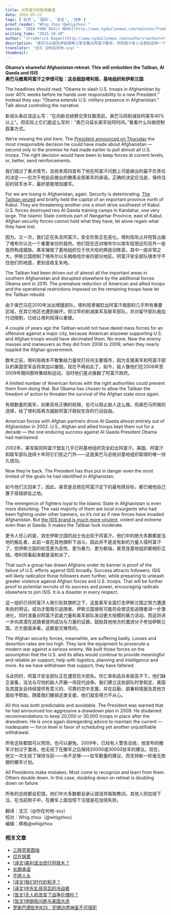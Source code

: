 ```yaml
---
title: 从阿富汗的耻辱撤退
date: 2016-05-23
tags: ['反恐', '国际', '安全', '战争']
proof_reader: "Whig zhou（@whigzhou）"
source: "[NEW YORK DAILY NEWS](http://www.nydailynews.com/opinion/frederick-kagan-obama-shameful-afghanistan-retreat-article-1.2400776)"
writing_time: "2015-10-18"
author: "[Frederick Kagan](http://www.nydailynews.com/authors?author=Frederick-Kagan)"
description: "奥巴马从就任伊始便再三誓言要从阿富汗撤军，然而很少有人注意到这样一个事实：正是从撤军前景开始明朗之际，阿富汗的恐怖活动和美军伤亡也开始急剧增加，而在此前，美军对阿富汗的控制其实相当有效且伤亡极低，这一模式在美国的海外干预中屡屡重现。"
translator: "沈沉（@你在何地-sxy）"
thumbnail:
---
```


**Obama’s shameful Afghanistan retreat: This will embolden the Taliban, Al Qaeda and ISIS**  
**奥巴马撤离阿富汗之举很可耻：这会鼓励塔利班、基地组织和伊斯兰国**

The headlines should read: “Obama to slash U.S. troops in Afghanistan by over 40% weeks before he hands over responsibility to a new President.” Instead they say: “Obama extends U.S. military presence in Afghanistan.” Talk about controlling the narrative.

新闻头条应该这么写：“在向新总统移交责任数周前，奥巴马将削减驻阿美军40%以上”。但实际上它们是这么写的：“奥巴马延长美军驻阿时间。”看看什么叫做控制叙事方式。

We’re missing the plot here. The [President announced on Thursday](http://www.nydailynews.com/news/politics/u-s-halt-afghanistan-withdrawal-5-000-troops-article-1.2398113) the most irresponsible decision he could have made about Afghanistan — second only to the promise he had made earlier to pull almost all U.S. troops. The right decision would have been to keep forces at current levels, or, better, send reinforcements.

我们错过了重点情节。总统本周四宣布了他在阿富汗问题上可能做出的最不负责任的决定——仅次于他此前做出的撤离全部美军的承诺。正确的决定应当是，保持当前的驻军水平，最好是能增加援军。

For we are losing in Afghanistan, again. Security is deteriorating. [The Taliban seized](http://www.nydailynews.com/news/world/afghan-official-taliban-fighters-storm-northern-city-article-1.2376682) and briefly held the capital of an important province north of Kabul. They are threatening another one a short drive southwest of Kabul. U.S. forces destroyed two Al Qaeda training camps in Kandahar, one very large. The Islamic State controls part of Nangarhar Province, east of Kabul. Afghan security forces cannot hold what they have, let alone regain what they have lost.

因为，又一次，我们正在失去阿富汗。安全形势正在恶化。塔利班攻占并短暂占据了喀布尔以北一个重要省份的首府。他们现在还对喀布尔以南车程很近的另外一座首府构成威胁。美军摧毁了基地组织位于坎大哈的两座训练营，其中一座非常之大。伊斯兰国控制了喀布尔以东楠格哈尔省的部分地区。阿富汗安全部队根本守不住他们的地盘，更别说收复失地。

The Taliban had been driven out of almost all the important areas in southern Afghanistan and disrupted elsewhere by the additional forces Obama sent in 2010. The premature reduction of American and allied troops and the operational restrictions imposed on the remaining troops have let the Taliban rebuild.

由于奥巴马在2010年派出增援部队，塔利班曾被赶出阿富汗南部的几乎所有重要区域，在其它地区也遭到破坏。但过早的削减美军及联军部队，并对留守部队施加行动限制，已经让塔利班得以重建。

A couple of years ago the Taliban would not have dared mass forces for an offensive against a major city, because American airpower supporting U.S. and Afghan troops would have decimated them. No more. Now the enemy masses and maneuvers as they did from 2006 to 2009, when they nearly toppled the Afghan government.

数年之前，塔利班根本不敢集结力量攻打任何主要城市，因为支援美军和阿富汗部队的美国空军会将其加以摧毁。现在不再如此了。如今，敌人像他们在2006年至2009年期间那样集结和运动，当时他们差点推翻了阿富汗政府。

A limited number of American forces with the right authorities could prevent them from doing that. But Obama has chosen to allow the Taliban the freedom of action to threaten the survival of the Afghan state once again.

有限数量的美军，如果具有正确的权限，也可以阻止敌人这么做。但奥巴马所做的选择，给了塔利班再次威胁阿富汗政权生存的行动自由。

American forces with Afghan partners drove Al Qaeda almost entirely out of Afghanistan in 2002. U.S., Afghan and allied troops kept them out for a decade — the one enduring success against Al Qaeda President Obama had maintained.

2002年，美军联同阿富汗盟友几乎已将基地组织完全赶出阿富汗。美国、阿富汗和联军部队连续十年将它们拒之门外——这是奥巴马总统对基地组织取得的唯一持久成功。

Now they’re back. The President has thus put in danger even the most limited of the goals he had identified in Afghanistan.

如今他们又回来了。因此，甚至是总统在阿富汗定下的最有限目标，都已被他自己置于摇摇欲坠之地。

The emergence of fighters loyal to the Islamic State in Afghanistan is even more disturbing. The vast majority of them are local insurgents who had been fighting under other banners, so it’s not as if new forces have invaded Afghanistan. But [the ISIS brand is much more virulent](http://www.nydailynews.com/news/world/isis-mission-erase-history-succeeding-article-1.2388506), violent and extreme even than al Qaeda. It makes the Taliban look moderate.

更令人忧心的是，效忠伊斯兰国的战士也出现于阿富汗。他们中的绝大多数都是当地的叛乱者，此前一直在其他旗帜下战斗，因此并不是说有新的力量入侵阿富汗了。但伊斯兰国的标签更为恶性、更为暴力、更为极端，甚至连基地组织都相形见绌。塔利班看起来都是温和派了。

That such a group has drawn Afghans under its banner is proof of the failure of U.S. efforts against ISIS broadly. Success attracts followers. ISIS will likely radicalize those followers even further, while preparing to unleash greater violence against Afghan forces and U.S. troops. That will be further proof to potential recruits of its success and power, encouraging radicals elsewhere to join ISIS. It is a disaster in every respect.

这一组织已将阿富汗人吸引到其旗帜之下，这是美军全面打击伊斯兰国之努力遭遇失败的明证。成功才能吸引追随者。伊斯兰国很有可能将会使这些追随者进一步激进化，同时准备对阿富汗武装力量和美军部队发动更大规模的暴力活动。而这将进一步向其潜在追随者提供成功与力量的证据，鼓励其他地方的激进分子参加伊斯兰国。方方面面来看，这都是灾难性的。

The Afghan security forces, meanwhile, are suffering badly. Losses and desertion rates are too high. They lack the equipment to prosecute a modern war against a serious enemy. We built those forces on the assumption that the U.S. and its allies would continue to provide meaningful and reliable air support, help with logistics, planning and intelligence and more. As we have withdrawn that support, they have faltered.

与此同时，阿富汗安全部队正在遭受巨大损失。伤亡率和逃兵率居高不下。他们缺乏装备，没法与可怕的敌人开展一场现代战争。我们建立这些部队时曾假定，美国及其盟友会持续提供有意义的、可靠的空中支援，并在后勤、部署和情报及其他方面给予帮助。随着我们撤销这类支援，他们就变得力不从心。

All this was both predictable and avoidable. The President was warned that he had announced too aggressive a drawdown plan in 2009. He disdained recommendations to keep 20,000 or 30,000 troops in place after the drawdown. He is once again disregarding advice to maintain the current — inadequate — force level in favor of scheduling yet another unjustifiable withdrawal.

所有这些都既可以预测，也可以避免。2009年，已经有人警告总统，他宣布的撤军计划过于激进。他无视了在撤军之后保持20000或30000驻军的建议。现在，他又一次无视了保持当前——尚不足够——驻军数量的建议，而支持新一轮毫无依据的撤军计划。

All Presidents make mistakes. Most come to recognize and learn from them. Others double down. In this case, doubling down on retreat is doubling down on failure.

所有的总统都会犯错。他们中大多数都会承认错误并吸取教训。其他人则加倍下注。在当前例子中，在撤军上面加倍下注就是在加倍失败。


翻译：沈沉（@你在何地-sxy）  
校对：Whig zhou（@whigzhou）  
编辑：辉格@whigzhou


### 相关文章

* [三胖究竟图啥](https://headsalon.org/archives/7639.html "三胖究竟图啥")
* [烂在锅里](https://headsalon.org/archives/7744.html "烂在锅里")
* [[译文]美利坚治世行将就木？](https://headsalon.org/archives/7088.html "[译文]美利坚治世行将就木？")
* [长期承诺](https://headsalon.org/archives/7199.html "长期承诺")
* [不拼人头](https://headsalon.org/archives/7154.html "不拼人头")
* [[译文]我们时代的和平？](https://headsalon.org/archives/6045.html "[译文]我们时代的和平？")
* [[译文]中东乱局背后的冷战者](https://headsalon.org/archives/5982.html "[译文]中东乱局背后的冷战者")
* [[饭文]无人机改变了战争伦理吗？](https://headsalon.org/archives/4315.html "[饭文]无人机改变了战争伦理吗？")
* [[饭文]伊朗核问题与美国大选](https://headsalon.org/archives/4111.html "[饭文]伊朗核问题与美国大选")
* [罗斯巴德批判#25：犯罪边界神圣不可侵犯](https://headsalon.org/archives/3924.html "罗斯巴德批判#25：犯罪边界神圣不可侵犯")
